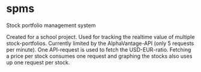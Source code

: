 # spms
Stock portfolio management system

Created for a school project. Used for tracking the realtime value of multiple stock-portfolios. Currently limited by the AlphaVantage-API (only 5 requests per minute).
One API-request is used to fetch the USD-EUR-ratio. Fetching a price per stock consumes one request and graphing the stocks also uses up one request per stock.
